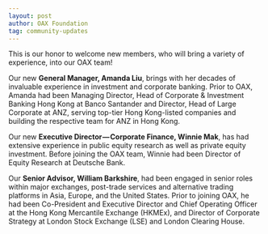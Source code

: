 ```yaml
---
layout: post
author: OAX Foundation
tag: community-updates
---
```

This is our honor to welcome new members, who will bring a variety of experience, into our OAX team!
 
Our new **General Manager, Amanda Liu**, brings with her decades of invaluable experience in investment and corporate banking. Prior to OAX, Amanda had been Managing Director, Head of Corporate & Investment Banking Hong Kong at Banco Santander and Director, Head of Large Corporate at ANZ, serving top-tier Hong Kong-listed companies and building the respective team for ANZ in Hong Kong.
 
Our new **Executive Director — Corporate Finance, Winnie Mak**, has had extensive experience in public equity research as well as private equity investment. Before joining the OAX team, Winnie had been Director of Equity Research at Deutsche Bank. 
 
Our **Senior Advisor, William Barkshire**, had been engaged in senior roles within major exchanges, post-trade services and alternative trading platforms in Asia, Europe, and the United States. Prior to joining OAX, he had been Co-President and Executive Director and Chief Operating Officer at the Hong Kong Mercantile Exchange (HKMEx), and Director of Corporate Strategy at London Stock Exchange (LSE) and London Clearing House.
